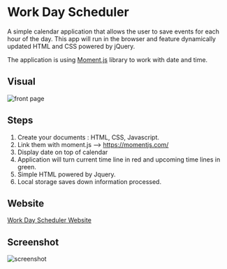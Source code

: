#  Work Day Scheduler

A simple calendar application that allows the user to save events for each hour of the day. This app will run in the browser and feature dynamically updated HTML and CSS powered by jQuery.

The application is using  [Moment.js](https://momentjs.com/) library to work with date and time. 

## Visual 

![front page](https://user-images.githubusercontent.com/64518932/84562907-53213a00-ad8a-11ea-8309-da9f06bf6bde.JPG)

## Steps 

1. Create your documents : HTML, CSS, Javascript.
2. Link them with moment.js --> https://momentjs.com/ 
3. Display date on top of calendar
4. Application will turn current time line in red and upcoming time lines in green.
5. Simple HTML powered by Jquery.
6. Local storage saves down information processed.


## Website 

[Work Day Scheduler Website](https://thibsvw.github.io/work-day-scheduler/)


## Screenshot

![screenshot](https://user-images.githubusercontent.com/64518932/85186621-c7009c80-b2cc-11ea-8169-2b0cc445c0f2.JPG)
